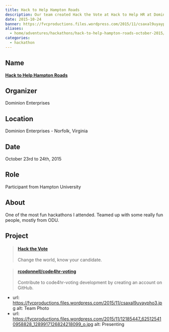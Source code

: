 ```yaml
---
title: Hack to Help Hampton Roads
description: Our team created Hack the Vote at Hack to Help HR at Dominion Enterprises.
date: 2015-10-24
banner: https://fvcproductions.files.wordpress.com/2015/11/csaxal9uyaypho3.jpg
aliases:
  - home/adventures/hackathons/hack-to-help-hampton-roads-october-2015/
categories:
  - hackathon
---
```


## Name

[**Hack to Help Hampton Roads**](https://hackathon.dominionenterprises.com/ 'DE')

## Organizer

Dominion Enterprises

## Location

Dominion Enterprises - Norfolk, Virginia

## Date

October 23rd to 24th, 2015

## Role

Participant from Hampton University

## About

One of the most fun hackathons I attended. Teamed up with some really fun people, mostly from ODU.

## Project

<blockquote class="embedly-card"><h4><a href="https://rcodonnell.github.io/code4hr-voting/">Hack the Vote</a></h4><p>Change the world, know your candidate.</p></blockquote>
<script async src="//cdn.embedly.com/widgets/platform.js" charset="UTF-8"></script>

<blockquote class="embedly-card"><h4><a href="https://github.com/rcodonnell/code4hr-voting">rcodonnell/code4hr-voting</a></h4><p>Contribute to code4hr-voting development by creating an account on GitHub.</p></blockquote>

- url: https://fvcproductions.files.wordpress.com/2015/11/csaxal9uyaypho3.jpg
  alt: Team Photo
- url: https://fvcproductions.files.wordpress.com/2015/11/12185447_625125410958828_1289917126824218099_o.jpg
  alt: Presenting
